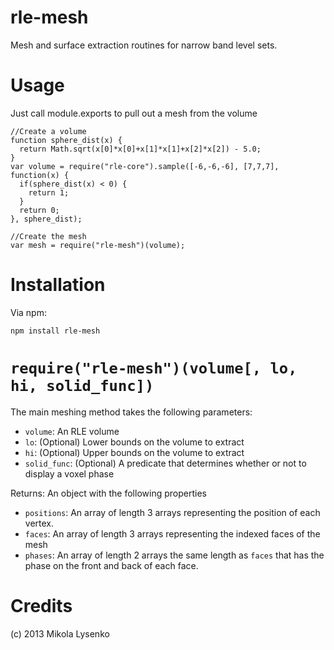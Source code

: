rle-mesh
========
Mesh and surface extraction routines for narrow band level sets.

Usage
=====
Just call module.exports to pull out a mesh from the volume

    //Create a volume
    function sphere_dist(x) {
      return Math.sqrt(x[0]*x[0]+x[1]*x[1]+x[2]*x[2]) - 5.0;
    }
    var volume = require("rle-core").sample([-6,-6,-6], [7,7,7], function(x) {
      if(sphere_dist(x) < 0) {
        return 1;
      }
      return 0;
    }, sphere_dist);
    
    //Create the mesh
    var mesh = require("rle-mesh")(volume);

Installation
============
Via npm:

    npm install rle-mesh

`require("rle-mesh")(volume[, lo, hi, solid_func])`
===================================================
The main meshing method takes the following parameters:

* `volume`: An RLE volume
* `lo`: (Optional) Lower bounds on the volume to extract
* `hi`: (Optional) Upper bounds on the volume to extract
* `solid_func`: (Optional) A predicate that determines whether or not to display a voxel phase

Returns: An object with the following properties
* `positions`: An array of length 3 arrays representing the position of each vertex.
* `faces`: An array of length 3 arrays representing the indexed faces of the mesh
* `phases`: An array of length 2 arrays the same length as `faces` that has the phase on the front and back of each face.

Credits
=======
(c) 2013 Mikola Lysenko

